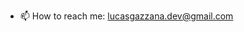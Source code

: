 - 📫 How to reach me: lucasgazzana.dev@gmail.com

<!---
Gazzana/Gazzana is a ✨ special ✨ repository because its `README.md` (this file) appears on your GitHub profile.
You can click the Preview link to take a look at your changes.
--->
